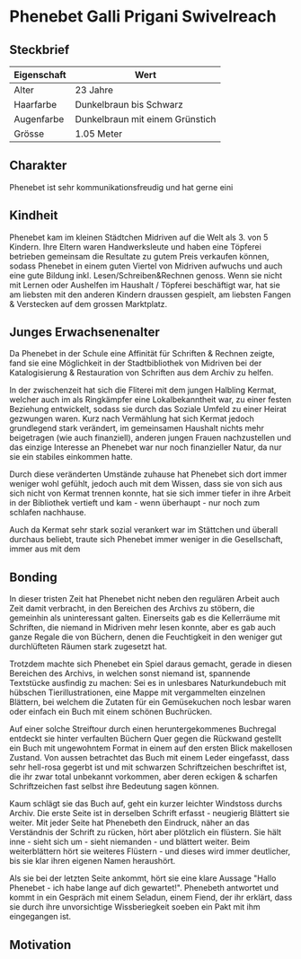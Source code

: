 # Phenebet Galli Prigani Swivelreach

## Steckbrief
| Eigenschaft  |  Wert  |
|---|---|
|  Alter  |  23 Jahre  |
|  Haarfarbe  |  Dunkelbraun bis Schwarz  |
|  Augenfarbe  |  Dunkelbraun mit einem Grünstich  |
|  Grösse  |  1.05 Meter  |

## Charakter
Phenebet ist sehr kommunikationsfreudig und hat gerne eini

## Kindheit
Phenebet kam im kleinen Städtchen Midriven auf die Welt als 3. von 5 Kindern. Ihre Eltern waren Handwerksleute und haben eine Töpferei betrieben gemeinsam die Resultate zu gutem Preis verkaufen können, sodass Phenebet in einem guten Viertel von Midriven aufwuchs und auch eine gute Bildung inkl. Lesen/Schreiben&Rechnen genoss. Wenn sie nicht mit Lernen oder Aushelfen im Haushalt / Töpferei beschäftigt war, hat sie am liebsten mit den anderen Kindern draussen gespielt, am liebsten Fangen & Verstecken auf dem grossen Marktplatz.

## Junges Erwachsenenalter
Da Phenebet in der Schule eine Affinität für Schriften & Rechnen zeigte, fand sie eine Möglichkeit in der Stadtbibliothek von Midriven bei der Katalogisierung & Restauration von Schriften aus dem Archiv zu helfen.

In der zwischenzeit hat sich die Fliterei mit dem jungen Halbling Kermat, welcher auch im als Ringkämpfer eine Lokalbekanntheit war, zu einer festen Beziehung entwickelt, sodass sie durch das Soziale Umfeld zu einer Heirat gezwungen waren. Kurz nach Vermählung hat sich Kermat jedoch grundlegend stark verändert, im gemeinsamen Haushalt nichts mehr beigetragen (wie auch finanziell), anderen jungen Frauen nachzustellen und das einzige Interesse an Phenebet war nur noch finanzieller Natur, da nur sie ein stabiles einkommen hatte.

Durch diese veränderten Umstände zuhause hat Phenebet sich dort immer weniger wohl gefühlt, jedoch auch mit dem Wissen, dass sie von sich aus sich nicht von Kermat trennen konnte, hat sie sich immer tiefer in ihre Arbeit in der Bibliothek vertieft und kam - wenn überhaupt - nur noch zum schlafen nachhause.

Auch da Kermat sehr stark sozial verankert war im Stättchen und überall durchaus beliebt, traute sich Phenebet immer weniger in die Gesellschaft, immer aus mit dem

## Bonding
In dieser tristen Zeit hat Phenebet nicht neben den regulären Arbeit auch Zeit damit verbracht, in den Bereichen des Archivs zu stöbern, die gemeinhin als uninteressant galten. Einerseits gab es die Kellerräume mit Schriften, die niemand in Midriven mehr lesen konnte, aber es gab auch ganze Regale die von Büchern, denen die Feuchtigkeit in den weniger gut durchlüfteten Räumen stark zugesetzt hat.

Trotzdem machte sich Phenebet ein Spiel daraus gemacht, gerade in diesen Bereichen des Archivs, in welchen sonst niemand ist, spannende Textstücke ausfindig zu machen: Sei es in unlesbares Naturkundebuch mit hübschen Tierillustrationen, eine Mappe mit vergammelten einzelnen Blättern, bei welchem die Zutaten für ein Gemüsekuchen noch lesbar waren oder einfach ein Buch mit einem schönen Buchrücken.

Auf einer solche Streiftour durch einen heruntergekommenes Buchregal entdeckt sie hinter verfaulten Büchern Quer gegen die Rückwand gestellt ein Buch mit ungewohntem Format in einem auf den ersten Blick makellosen Zustand. Von aussen betrachtet das Buch mit einem Leder eingefasst, dass sehr hell-rosa gegerbt ist und mit schwarzen Schriftzeichen beschriftet ist, die ihr zwar total unbekannt vorkommen, aber deren eckigen & scharfen Schriftzeichen fast selbst ihre Bedeutung sagen können.

Kaum schlägt sie das Buch auf, geht ein kurzer leichter Windstoss durchs Archiv. Die erste Seite ist in derselben Schrift erfasst - neugierig Blättert sie weiter. Mit jeder Seite hat Phenebeth den Eindruck, näher an das Verständnis der Schrift zu rücken, hört aber plötzlich ein flüstern. Sie hält inne - sieht sich um - sieht niemanden - und blättert weiter. Beim weiterblättern hört sie weiteres Flüstern - und dieses wird immer deutlicher, bis sie klar ihren eigenen Namen heraushört.

Als sie bei der letzten Seite ankommt, hört sie eine klare Aussage "Hallo Phenebet - ich habe lange auf dich gewartet!". Phenebeth antwortet und kommt in ein Gespräch mit einem Seladun, einem Fiend, der ihr erklärt, dass sie durch ihre unvorsichtige Wissberiegkeit soeben ein Pakt mit ihm eingegangen ist.

## Motivation

